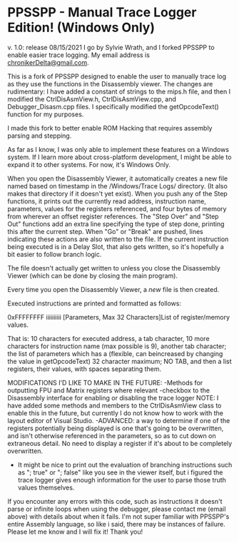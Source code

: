 PPSSPP - Manual Trace Logger Edition! (Windows Only)
===============================================================================
v. 1.0: release 08/15/2021
I go by Sylvie Wrath, and I forked PPSSPP to enable easier trace logging.
My email address is chronikerDelta@gmail.com. 

This is a fork of PPSSPP designed to enable the user to manually trace log as
they use the functions in the Disassembly viewer. The changes are rudimentary:
I have added a constant of strings to the mips.h file, and then I modified the
CtrlDisAsmView.h, CtrlDisAsmView.cpp, and Debugger_Disasm.cpp files. I
specifically modified the getOpcodeText() function for my purposes.

I made this fork to better enable ROM Hacking that requires assembly parsing and
stepping.

As far as I know, I was only able to implement these features on a Windows 
system. If I learn more about cross-platform development, I might be able to 
expand it to other systems. For now, it's Windows Only.

When you open the Disassembly Viewer, it automatically creates a new file named
based on timestamp in the /Windows/Trace Logs/ directory. (It also makes that
directory if it doesn't yet exist). When you push any of the Step functions,
it prints out the currently read address, instruction name, parameters, values
for the registers referenced, and four bytes of memory from wherever an offset
register references. The "Step Over" and "Step Out" functions add an extra
line specifying the type of step done, printing this after the current step.
When "Go" or "Break" are pushed, lines indicating these actions are also
written to the file. If the current instruction being executed is in a Delay
Slot, that also gets written, so it's hopefully a bit easier to follow branch
logic. 

The file doesn't actually get written to unless you close the Disassembly
Viewer (which can be done by closing the main program). 

Every time you open the Disassembly Viewer, a *new* file is then created. 

Executed instructions are printed and formatted as follows:

0xFFFFFFFF	iiiiiiiiii	[Parameters, Max 32 Characters]List of register/memory values.

That is: 10 characters for executed address, a tab character, 10 more characters for
instruction name (max possible is 9), another tab character; the list of parameters
which has a (flexible, can beincreased by changing the value in getOpcodeText) 32
character maximum; NO TAB, and then a list registers, their values, with spaces 
separating them.


MODIFICATIONS I'D LIKE TO MAKE IN THE FUTURE:
-Methods for outputting FPU and Matrix registers where relevant
-checkbox to the Disassembly interface for enabling or disabling the trace logger
	NOTE: I have added some methods and members to the CtrlDisAsmView class to 
	enable this in the future, but currently I do not know how to work with the 
	layout editor of Visual Studio. 
-ADVANCED: a way to determine if one of the registers potentially being displayed
	is one that's going to be overwritten, and isn't otherwise referenced in the
	parameters, so as to cut down on extraneous detail. No need to display a 
	register if it's about to be completely overwritten.
* It might be nice to print out the evaluation of branching instructions such as 
	"; true" or "; false" like you see in the viewer itself, but i figured the 
	trace logger gives enough information for the user to parse those truth 
	values themselves.

If you encounter any errors with this code, such as instructions it doesn't parse
or infinite loops when using the debugger, please contact me (email above) with
details about when it fails. I'm not super familiar with PPSSPP's entire
Assembly language, so like i said, there may be instances of failure. Please
let me know and I will fix it! 
Thank you!
